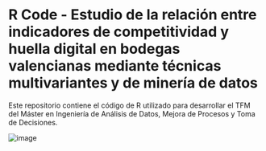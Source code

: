 # R Code - Estudio de la relación entre indicadores de competitividad y huella digital en bodegas valencianas mediante técnicas multivariantes y de minería de datos

Este repositorio contiene el código de R utilizado para desarrollar el TFM del Máster en Ingeniería de Análisis de Datos, Mejora de Procesos y Toma de Decisiones.

![image](https://github.com/leoncasba/TFM_UPV/raw/main/portada.PNG)
